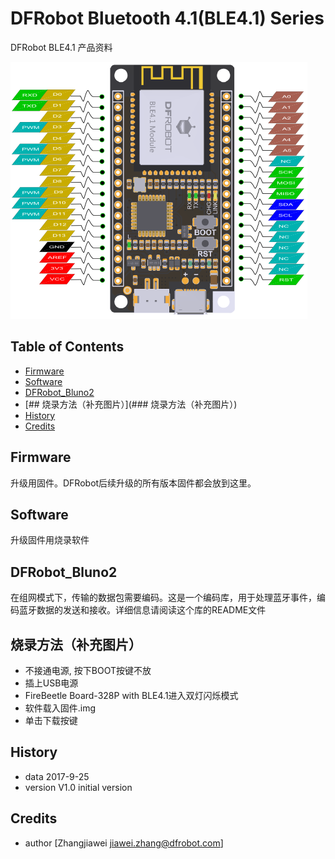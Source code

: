 # DFRobot Bluetooth 4.1(BLE4.1) Series

DFRobot BLE4.1 产品资料

![SVG1](https://raw.githubusercontent.com/DFRobot/binaryfiles/master/DFR0492/DFR0492svg1.png)

## Table of Contents

* [Firmware](#firmware)
* [Software](#software)
* [DFRobot_Bluno2](#DFRobot_Bluno2)
* [## 烧录方法（补充图片）](### 烧录方法（补充图片）)
* [History](#history)
* [Credits](#credits)

## Firmware
升级用固件。DFRobot后续升级的所有版本固件都会放到这里。

## Software
升级固件用烧录软件

## DFRobot_Bluno2
在组网模式下，传输的数据包需要编码。这是一个编码库，用于处理蓝牙事件，编码蓝牙数据的发送和接收。详细信息请阅读这个库的README文件

## 烧录方法（补充图片）
* 不接通电源, 按下BOOT按键不放
* 插上USB电源
* FireBeetle Board-328P with BLE4.1进入双灯闪烁模式
* 软件载入固件.img
* 单击下载按键

## History

- data 2017-9-25
- version V1.0
    initial version

## Credits

- author [Zhangjiawei  <jiawei.zhang@dfrobot.com>]